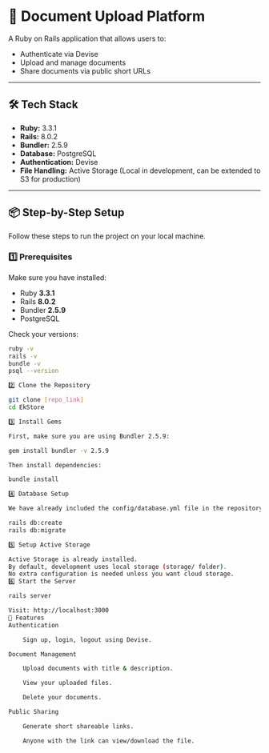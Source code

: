 # 📄 Document Upload Platform

A Ruby on Rails application that allows users to:
- Authenticate via Devise
- Upload and manage documents
- Share documents via public short URLs

---

## 🛠 Tech Stack

- **Ruby:** 3.3.1  
- **Rails:** 8.0.2  
- **Bundler:** 2.5.9  
- **Database:** PostgreSQL  
- **Authentication:** Devise  
- **File Handling:** Active Storage (Local in development, can be extended to S3 for production)

---

## 📦 Step-by-Step Setup

Follow these steps to run the project on your local machine.

### 1️⃣ Prerequisites

Make sure you have installed:
- Ruby **3.3.1**
- Rails **8.0.2**
- Bundler **2.5.9**
- PostgreSQL

Check your versions:
```bash
ruby -v
rails -v
bundle -v
psql --version

2️⃣ Clone the Repository

git clone [repo_link]
cd EkStore

3️⃣ Install Gems

First, make sure you are using Bundler 2.5.9:

gem install bundler -v 2.5.9

Then install dependencies:

bundle install

4️⃣ Database Setup

We have already included the config/database.yml file in the repository, so you just need to create the database:

rails db:create
rails db:migrate

5️⃣ Setup Active Storage

Active Storage is already installed.
By default, development uses local storage (storage/ folder).
No extra configuration is needed unless you want cloud storage.
6️⃣ Start the Server

rails server

Visit: http://localhost:3000
🚀 Features
Authentication

    Sign up, login, logout using Devise.

Document Management

    Upload documents with title & description.

    View your uploaded files.

    Delete your documents.

Public Sharing

    Generate short shareable links.

    Anyone with the link can view/download the file.
